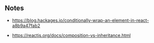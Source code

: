## Notes

- https://blog.hackages.io/conditionally-wrap-an-element-in-react-a8b9a47fab2

- https://reactjs.org/docs/composition-vs-inheritance.html